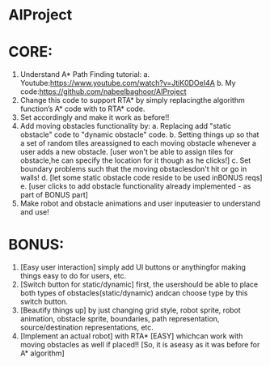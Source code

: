# AIProject
# CORE:

1. Understand A* Path Finding tutorial:
    a. Youtube:https://www.youtube.com/watch?v=JtiK0DOeI4A
    b. My code:https://github.com/nabeelbaghoor/AIProject
2. Change this code to support RTA* by simply replacingthe
    algorithm function’s A* code with to RTA* code.
3. Set accordingly and make it work as before!!
4. Add moving obstacles functionality by:
    a. Replacing add "static obstacle" code to "dynamic obstacle"
       code.
    b. Setting things up so that a set of random tiles areassigned to
       each moving obstacle whenever a user adds a new obstacle.
       [user won't be able to assign tiles for obstacle,he can specify
       the location for it though as he clicks!]
    c. Set boundary problems such that the moving obstaclesdon't
       hit or go in walls!
    d. [let some static obstacle code reside to be used inBONUS
       reqs]
    e. [user clicks to add obstacle functionality already
       implemented - as part of BONUS part]
5. Make robot and obstacle animations and user inputeasier to
    understand and use!


# BONUS:

1. [Easy user interaction] simply add UI buttons or anythingfor
    making things easy to do for users, etc.
2. [Switch button for static/dynamic] first, the usershould be able to
    place both types of obstacles(static/dynamic) andcan choose type
    by this switch button.
3. [Beautify things up] by just changing grid style, robot sprite, robot
    animation, obstacle sprite, boundaries, path representation,
    source/destination representations, etc.
4. [Implement an actual robot] with RTA* [EASY] whichcan work with
    moving obstacles as well if placed!! [So, it is aseasy as it was before for
    A* algorithm]
